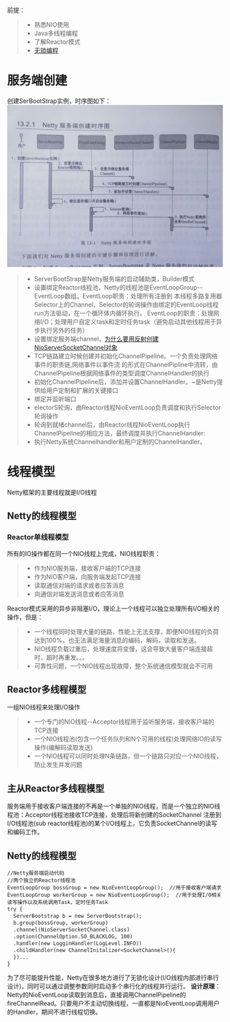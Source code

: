 前提： 
>* 熟悉NIO使用
>* Java多线程编程
>* 了解Reactor模式
>* [无锁编程](https://blog.csdn.net/zzulp/article/details/6259866)

# 服务端创建
创建SerBootStrap实例，时序图如下：
![pic1](../img/server1.jpg)  
>* ServerBootStrap是Netty服务端的启动辅助类，Builder模式
>* 设置绑定Reactor线程池，Netty的线程池是EventLoopGroup--EventLoop数组。EventLoop职责：处理所有注册到
本线程多路复用器Selector上的Channel，Selector的轮询操作由绑定的EventLoop线程run方法驱动，在一个循环体内循环执行。
EventLoop的职责：处理网络I/O；处理用户自定义task和定时任务task（避免启动其他线程用于异步执行另外的任务）
>* 设置绑定服务端channel，[为什么要用反射创建NioServerSocketChannel对象](https://baidu.com)  
>* TCP链路建立时候创建并初始化ChannelPipeline。一个负责处理网络事件的职责链,网络事件以事件流
的形式在ChannelPipline中流转，由ChannelPipeline根据网络事件的类型调度ChannelHandler的执行
>* 初始化ChannelPipeline后，添加并设置ChannelHandler。~是Netty提供给用户定制和扩展的关键接口
>* 绑定并监听端口
>* electorS轮询，由Reactor线程NioEventLoop负责调度和执行Selector轮询操作
>* 轮询到就绪channel后，由Reactor线程NioEventLoop执行ChannelPipeline的相应方法，最终调度并执行ChannelHandler:
>* 执行Netty系统Channelhandler和用户定制的ChannelHandler。

# 线程模型
Netty框架的主要线程就是I/O线程
## Netty的线程模型
### Reactor单线程模型
所有的IO操作都在同一个NIO线程上完成，NIO线程职责：
>* 作为NIO服务端，接收客户端的TCP连接
>* 作为NIO客户端，向服务端发起TCP连接
>* 读取通信对端的请求或者应答消息
>* 向通信对端发送消息或者应答消息

Reactor模式采用的异步非阻塞I/O，理论上一个线程可以独立处理所有I/O相关的操作，但是：
>* 一个线程同时处理大量的链路，性能上无法支撑，即便NIO线程的负荷达到100%，也无法满足海量消息的编码，解码，读取和发送。
>* NIO线程负载过重后，处理速度将变慢，这会导致大量客户端连接超时，超时再重发。。。
>* 可靠性问题，一个NIO线程出现故障，整个系统通信模型就会不可用

## Reactor多线程模型
一组NIO线程来处理I/O操作
>* 一个专门的NIO线程--Acceptor线程用于监听服务端，接收客户端的TCP连接
>* 一个NIO线程池(包含一个任务队列和N个可用的线程)处理网络IO的读写操作(编解码读取发送)
>* 一个NIO线程可以同时处理N条链路，但一个链路只对应一个NIO线程，防止发生并发问题

## 主从Reactor多线程模型
服务端用于接收客户端连接的不再是一个单独的NIO线程，而是一个独立的NIO线程池：Acceptor线程池接收TCP连接，处理后将新创建的SocketChannel
注册到I/O线程池(sub reactor线程池)的某个I/O线程上，它负责SocketChannel的读写和编码工作。

## Netty的线程模型
```text
//Netty服务端启动代码
//两个独立的Reactor线程池
EventLoopGroup bossGroup = new NioEventLoopGroup();  //用于接收客户端请求
EventLoopGroup workerGroup = new NioEventLoopGroup();  //用于处理I/O相关读写操作以及系统调用Task，定时任务Task
try {
  ServerBootstrap b = new ServerBootstrap();
  b.group(bossGroup, workerGroup)
  .channel(NioServerSocketChannel.class)
  .option(ChannelOption.SO_BLACKLOG, 100)
  .handler(new LogginHandler(LogLevel.INFO))
  .childHandler(new ChannelInitalizer<SocketChannel>(){
  })...
}
```

为了尽可能提升性能，Netty在很多地方进行了无锁化设计(I/O线程内部进行串行设计)，同时可以通过调整参数同时启动多个串行化的线程并行运行。
**设计原理**：
Netty的NioEventLoop读取到消息后，直接调用ChannelPipeline的fireChannelRead。只要用户不主动切换线程，一直都是NioEventLoop调用用户的Handler，期间不进行线程切换。